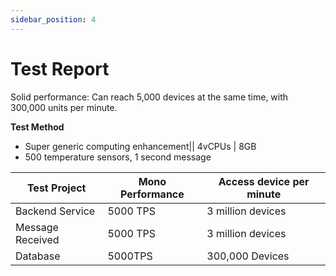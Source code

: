 ```yaml
---
sidebar_position: 4
---
```


# Test Report

Solid performance: Can reach 5,000 devices at the same time, with 300,000 units per minute.

**Test Method**

- Super generic computing enhancement|| 4vCPUs | 8GB
- 500 temperature sensors, 1 second message

| Test Project     | Mono Performance | Access device per minute |
| ---------------- | ---------------- | ------------------------ |
| Backend Service  | 5000 TPS         | 3 million devices        |
| Message Received | 5000 TPS         | 3 million devices        |
| Database         | 5000TPS          | 300,000 Devices          |
